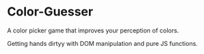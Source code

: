 # Color-Guesser

A color picker game that improves your perception of colors.

Getting hands dirtyy with DOM manipulation and pure JS functions.
